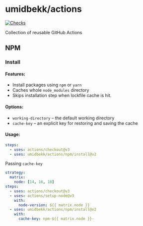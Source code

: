 # umidbekk/actions

[![Checks](https://github.com/umidbekk/actions/actions/workflows/checks.yml/badge.svg)](https://github.com/umidbekk/actions/actions/workflows/checks.yml)

Collection of reusable GitHub Actions

## NPM

### Install

#### Features:

- Install packages using `npm` or `yarn`
- Caches whole `node_modules` directory
- Skips installation step when lockfile cache is hit.

#### Options:

- `working-directory` – the default working directory
- `cache-key` – an explicit key for restoring and saving the cache

#### Usage:

```yaml
steps:
  - uses: actions/checkout@v3
  - uses: umidbekk/actions/npm/install@v2
```

Passing `cache-key`

```yaml
strategy:
  matrix:
    node: [14, 16, 18]
steps:
  - uses: actions/checkout@v3
  - uses: actions/setup-node@v3
    with:
      node-version: ${{ matrix.node }}
  - uses: umidbekk/actions/npm/install@v2
    with:
      cache-key: npm-${{ matrix.node }}-
```
